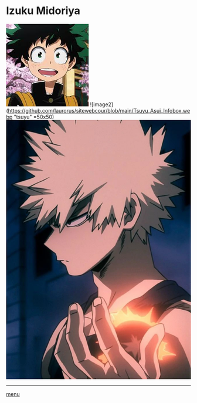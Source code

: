 # Izuku Midoriya
![imagerandom](https://github.com/laurorus/sitewebcour/blob/main/index.jpg "Midoriya Izuku")
![image2](https://github.com/laurorus/sitewebcour/blob/main/Tsuyu_Asui_Infobox.webp "tsuyu" =50x50)
![image3](https://github.com/laurorus/sitewebcour/blob/main/Bakugo_Infobox.webp "bakugo")
___
[menu](https://github.com/laurorus/sitewebcour/blob/main/README.md)
